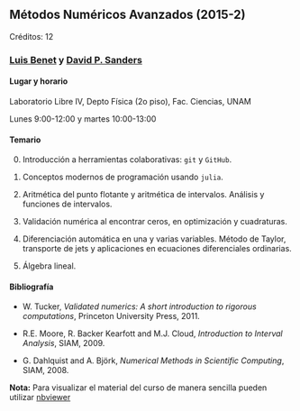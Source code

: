 ## Métodos Numéricos Avanzados (2015-2)
Créditos: 12

### [Luis Benet](http://www.cicc.unam.mx/~benet) y [David P. Sanders](http://sistemas.fciencias.unam.mx/~dsanders/)

#### Lugar y horario

Laboratorio Libre IV, Depto Física (2o piso), Fac. Ciencias, UNAM

Lunes 9:00-12:00 y martes 10:00-13:00

#### Temario

0. Introducción a herramientas colaborativas: `git` y `GitHub`.

1. Conceptos modernos de programación usando `julia`.

2. Aritmética del punto flotante y aritmética de intervalos. Análisis y funciones
de intervalos.

3. Validación numérica al encontrar ceros, en optimización y cuadraturas.

4. Diferenciación automática en una y varias variables. Método de Taylor, transporte de jets
y aplicaciones en ecuaciones diferenciales ordinarias.

5. Álgebra lineal.


#### Bibliografía

- W. Tucker, *Validated numerics: A short introduction to rigorous computations*, Princeton University
Press, 2011.

- R.E. Moore, R. Backer Kearfott and M.J. Cloud, *Introduction to Interval Analysis*,
SIAM, 2009.

- G. Dahlquist and A. Björk, *Numerical Methods in Scientific Computing*, SIAM, 2008.

**Nota:** Para visualizar el material del curso de manera sencilla pueden utilizar
[nbviewer](http://nbviewer.ipython.org/github/lbenet/MetodosNumericosAvanzados/tree/master/)

